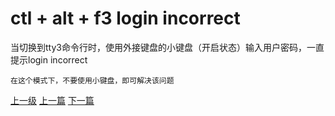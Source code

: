 # ctl + alt + f3 login incorrect

当切换到tty3命令行时，使用外接键盘的小键盘（开启状态）输入用户密码，一直提示login incorrect

```
在这个模式下，不要使用小键盘，即可解决该问题
```


[上一级](base.md)
[上一篇](command.md)
[下一篇](gen_cpp_bin.md)
